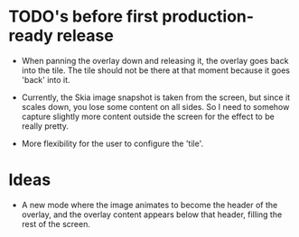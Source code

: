 # TODO's before first production-ready release

- When panning the overlay down and releasing it, the overlay goes back into the tile.
  The tile should not be there at that moment because it goes 'back' into it.

- Currently, the Skia image snapshot is taken from the screen, but since it scales down, you lose some content on all sides. So I need to somehow capture slightly more content outside the screen for the effect to be really pretty.

- More flexibility for the user to configure the 'tile'.

# Ideas

- A new mode where the image animates to become the header of the overlay, and the overlay content appears below that header, filling the rest of the screen.

